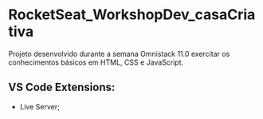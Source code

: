 # RocketSeat_WorkshopDev_casaCriativa
Projeto desenvolvido durante a semana Omnistack 11.0 exercitar os conhecimentos básicos em HTML, CSS e JavaScript.

## VS Code Extensions:
- Live Server;